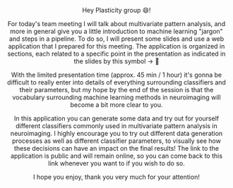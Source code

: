 <div align="center">

Hey Plasticity group :smile:! 

For today's team meeting I will talk about multivariate pattern analysis,
and more in general give you a little introduction to machine learning "jargon" and steps in a pipeline. To do so, I will present some slides and use a web application that I prepared for this meeting. The application is organized in sections, each related to a specific point in the presentation as indicated in the slides by this symbol -> :space_invader:

With the limited presentation time (approx. 45 min / 1 hour) it's gonna be difficult to really enter into details of everything surrounding classifiers and their parameters, but my hope by the end of the session is that the vocabulary surrounding machine learning methods in neuroimaging will become a bit more clear to you. 

In this application you can generate some data and try out for yourself different classifiers commonly used in multivariate pattern analysis in neuroimaging. I highly encourage you to try out different data generation processes as well as different classifier parameters, to visually see how these decisions can have an impact on the final results! The link to the application is public and will remain online, so you can come back to this link whenever you want to if you wish to do so. 

I hope you enjoy, thank you very much for your attention!

</div>